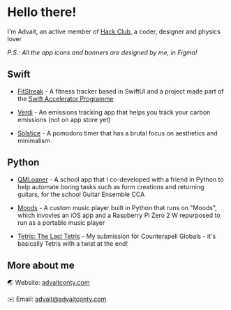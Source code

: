 # Hello there!
I'm Advait, an active member of [Hack Club](https://github.com/hackclub), a coder, designer and physics lover

_P.S.: All the app icons and banners are designed by me, in Figma!_

## Swift
- [FitStreak](https://github.com/contyadvait/gymguru) - A fitness tracker based in SwiftUI and a project made part of the [Swift Accelerator Programme](https://swiftinsg.org)

- [Verdi](https://github.com/contyadvait/environment-app) - An emissions tracking app that helps you track your carbon emissions (not on app store yet)

- [Solstice](https://github.com/contyadvait/Solstice) - A pomodoro timer that has a brutal focus on aesthetics and minimalism

## Python
- [QMLoaner](https://github.com/contyadvait/QMLoaner) - A school app that I co-developed with a friend in Python to help automate boring tasks such as form creations and returning guitars, for the school Guitar Ensemble CCA

- [Moods](https://github.com/contyadvait/moods) - A custom music player built in Python that runs on "Moods", which invovles an iOS app and a Raspberry Pi Zero 2 W repurposed to run as a portable music player

- [Tetris: The Last Tetris](https://github.com/contyadvait/tetris-the-last-tetris) - My submission for Counterspell Globals - it's basically Tetris with a twist at the end!

## More about me
🌏 Website: [advaitconty.com](https://advaitconty.com)

✉️ Email: [advait@advaitconty.com](mailto:advait@advaitconty.com)
